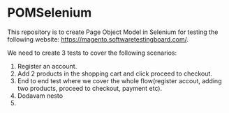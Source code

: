 # POMSelenium
This repository is to create Page Object Model in Selenium for testing the following website: https://magento.softwaretestingboard.com/. 

We need to create 3 tests to cover the following scenarios:

 1. Register an account.
 2. Add 2 products in the shopping cart and click proceed to checkout.
 3. End to end test where we cover the whole flow(register accout, adding two products, proceed to checkout, payment etc).
 4. Dodavam nesto 
5. 